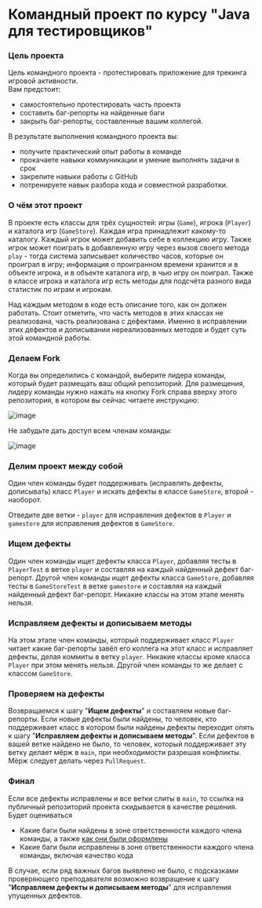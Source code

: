 # Командный проект по курсу "Java для тестировщиков"

### Цель проекта

Цель командного проекта - протестировать приложение для трекинга игровой активности.  
Вам предстоит:
- самостоятельно протестировать часть проекта
- составить баг-репорты на найденные баги
- закрыть баг-репорты, составленные вашим коллегой.

В результате выполнения командного проекта вы:
- получите практический опыт работы в команде
- прокачаете навыки коммуникации и умение выполнять задачи в срок
- закрепите навыки работы с GitHub
- потренируете навык разбора кода и совместной разработки.

### О чём этот проект

В проекте есть классы для трёх сущностей: игры (`Game`), игрока (`Player`) и каталога игр (`GameStore`). Каждая игра принадлежит какому-то каталогу. Каждый игрок может добавить себе в коллекцию игру. Также игрок может поиграть в добавленную игру через вызов своего метода `play` - тогда система записывает количество часов, которые он проиграл в игру; информация о проигранном времени хранится и в объекте игрока, и в объекте каталога игр, в чью игру он поиграл. Также в классе игрока и каталога игр есть методы для подсчёта разного вида статистик по играм и игрокам.

Над каждым методом в коде есть описание того, как он должен работать. Стоит отметить, что часть методов в этих классах не реализована, часть реализована с дефектами. Именно в исправлении этих дефектов и дописывании нереализованных методов и будет суть этой командной работы.

### Делаем Fork
Когда вы определились с командой, выберите лидера команды, который будет размещать ваш общий репозиторий. Для размещения, лидеру команды нужно нажать на кнопку Fork справа вверху этого репозитория, в котором вы сейчас читаете инструкцию:

![image](https://user-images.githubusercontent.com/53707586/158993868-376b8abc-30dd-4e91-bc9f-a1b2be83642b.png)

Не забудьте дать доступ всем членам команды:

![image](https://user-images.githubusercontent.com/53707586/158995145-6b7c358c-d0d7-4b78-8448-6c0f6c02efcc.png)

### Делим проект между собой
Один член команды будет поддерживать (исправлять дефекты, дописывать) класс `Player` и искать дефекты в классе `GameStore`, второй - наоборот.

Отведите две ветки - `player` для исправления дефектов в `Player` и `gamestore` для исправления дефектов в `GameStore`.

### Ищем дефекты
Один член команды ищет дефекты класса `Player`, добавляя тесты в `PlayerTest` в ветке `player` и составляя на каждый найденный дефект баг-репорт.
Другой член команды ищет дефекты класса `GameStore`, добавляя тесты в `GameStoreTest` в ветке `gamestore` и составляя на каждый найденный дефект баг-репорт.
Никакие классы на этом этапе менять нельзя.

### Исправляем дефекты и дописываем методы
На этом этапе член команды, который поддерживает класс `Player` читает какие баг-репорты завёл его коллега на этот класс и исправляет дефекты, делая коммиты в ветку `player`. Никакие классы кроме класса `Player` при этом менять нельзя.
Другой член команды то же делает с классом `GameStore`.

### Проверяем на дефекты
Возвращаемся к шагу "**Ищем дефекты**" и составляем новые баг-репорты. Если новые дефекты были найдены, то человек, кто поддерживает класс в котором были найдены дефекты переходит опять к шагу "**Исправляем дефекты и дописываем методы**".
Если дефектов в вашей ветке найдено не было, то человек, который поддерживает эту ветку делает мёрж в `main`, при необходимости разрешая конфликты. Мёрж следует делать через `PullRequest`.

### Финал
Если все дефекты исправлены и все ветки слиты в `main`, то ссылка на публичный репозиторий проекта скидывается в качестве решения. Будет оцениваться
* Какие баги были найдены в зоне ответственности каждого члена команды, а также [как они были оформлены](https://github.com/netology-code/javaqa2-homeworks/blob/main/JAVA_INTRO.md#%D1%84%D0%BE%D1%80%D0%BC%D0%B0%D1%82-%D0%BE%D1%84%D0%BE%D1%80%D0%BC%D0%BB%D0%B5%D0%BD%D0%B8%D1%8F-%D0%B1%D0%B0%D0%B3-%D1%80%D0%B5%D0%BF%D0%BE%D1%80%D1%82%D0%B0)
* Какие баги были исправлены в зоне ответственности каждого члена команды, включая качество кода

В случае, если ряд важных багов выявлено не было, с подсказками проверяющего преподавателя возможно возвращение к шагу "**Исправляем дефекты и дописываем методы**" для исправления упущенных дефектов.
